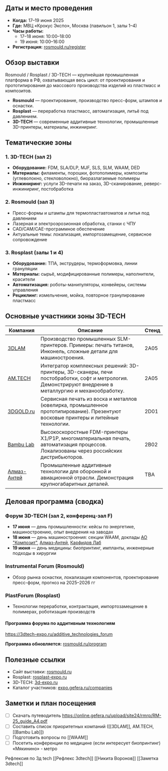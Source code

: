 
## Даты и место проведения
- **Когда:** 17–19 июня 2025
- **Где:** МВЦ «Крокус Экспо», Москва (павильон 1, залы 1–4)
- **Часы работы:**
  - 17–18 июня: 10:00–18:00
  - 19 июня: 10:00–16:00
- **Регистрация:** [rosmould.ru/register](https://rosmould.ru/register)

## Обзор выставки
Rosmould / Rosplast / 3D-TECH — крупнейшая промышленная платформа в РФ, охватывающая весь цикл: от проектирования и прототипирования до массового производства изделий из пластмасс и композитов.

- **Rosmould** — проектирование, производство пресс-форм, штампов и оснастки.
- **Rosplast** — переработка пластмасс, автоматизация, литьё под давлением.
- **3D-TECH** — современные аддитивные технологии, промышленные 3D-принтеры, материалы, инжиниринг.

## Тематические зоны

### 1. 3D-TECH (зал 2)
- **Оборудование:** FDM, SLA/DLP, MJF, SLS, SLM, WAAM, DED
- **Материалы:** филаменты, порошки, фотополимеры, композиты (углеволокно, стекловолокно), биоразлагаемые полимеры
- **Инжиниринг:** услуги 3D-печати на заказ, 3D-сканирование, реверс-инжиниринг, постобработка

### 2. Rosmould (зал 3)
- Пресс-формы и штампы для термопластавтоматов и литья под давлением
- Лазерная и электроэрозионная обработка, станки с ЧПУ
- CAD/CAM/CAE-программное обеспечение
- Актуальные темы: локализация, импортозамещение, сервисное сопровождение

### 3. Rosplast (залы 1 и 4)
- **Оборудование:** ТПА, экструдеры, термоформовка, линии грануляции
- **Материалы:** сырьё, модифицированные полимеры, наполнители, красители
- **Автоматизация:** роботы-манипуляторы, конвейеры, системы управления
- **Рециклинг:** измельчение, мойка, повторное гранулирование пластмасс

## Основные участники зоны 3D-TECH

| Компания | Описание | Стенд |
|----------|----------|-------|
| [3DLAM](https://3dlam.ru) | Производство промышленных SLM-принтеров. Примеры: печать титанов, Инконель, сложные детали для машиностроения. | 2A05 |
| [AM.TECH](https://amtech.pro) | Интегратор комплексных решений: 3D-принтеры, 3D-сканеры, печи постобработки, софт и метрология. Демонстрируют внедрение в металлургию и механообработку. | 2A05 |
| [3DGOLD.ru](https://3dgold.ru) | Сервисная печать из воска и металлов (ювелирка, промышленное прототипирование). Презентуют восковые принтеры и литейные технологии. | 2D01 |
| [Bambu Lab](https://bambulab.com) | Высокоскоростные FDM-принтеры X1/P1P, многоматериальная печать, автоматизация процессов. Локализованы через российских дистрибьюторов. | 2B02 |
| [Алмаз-Антей](https://almaz-antey.ru) | Промышленные аддитивные технологии для оборонной и авиационной отрасли. Демонстрация крупногабаритных деталей. | TBA |

## Деловая программа (сводка)

### Форум 3D-TECH (зал 2, конференц-зал F)
- **17 июня** — день промышленности: кейсы по энергетике, машиностроению, опыт внедрения на заводах
- **18 июня** — день машиностроения: секции WAAM, доклады [АО "Композит"](https://composite.ru), [Алмаз-Антей](https://almaz-antey.ru), [Карфидов Лаб](https://karfidovlab.com)
- **19 июня** — день медицины: биопринтинг, импланты, инженерные подходы в хирургии

### Instrumental Forum (Rosmould)
- Обзор рынка оснастки, локализация компонентов, проектирование пресс-форм, прогноз на 2025–2026 гг

### PlastForum (Rosplast)
- Технологии переработки, контрактация, импортозамещение в полимерах, роботизация производств
#### Программа форума по аддитивным технологиям 
https://3dtech-expo.ru/additive_technologies_forum

**Программа обновляется:** [rosmould.ru/program](https://rosmould.ru/visiting#Catalog)
## Полезные ссылки
- Сайт выставки: [rosmould.ru](https://rosmould.ru)
- Rosplast: [rosplast-expo.ru](https://rosplast-expo.ru)
- 3D-TECH: [3d-expo.ru](https://3d-expo.ru)
- Каталог участников: [expo.gefera.ru/companies](https://expo.gefera.ru/companies)

## Заметки и план посещения
- [ ] Скачать путеводитель https://online.gefera.ru/upload/site24/rmrp/RM-25_guide_A4.pdf
- [ ] Составить список приоритетных компаний ([[3DLAM]], AM.TECH, [[Bambu Lab]])
- [ ] Подготовить вопросы по [[WAAM]] 
- [ ] Посетить конференции по медицине (если интересует биопринтинг)
 «Мякинино» - метро 

Рефлексия по 3д tech
[[Рефлекс 3dtech]]
[[Никита Воронов]]
[[Заметка 3dtech]] 